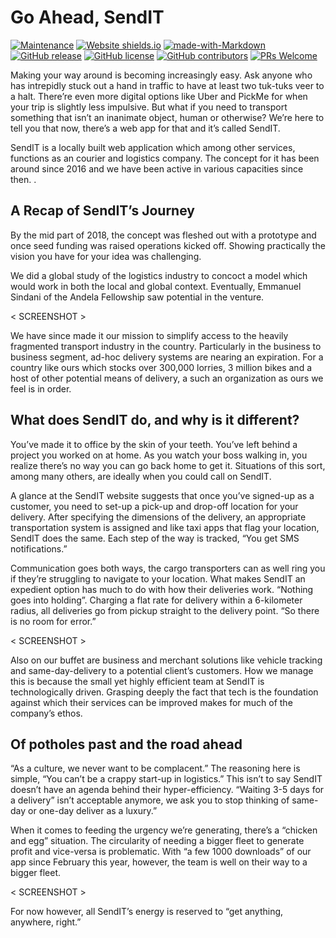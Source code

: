 # Go Ahead, SendIT
[![Maintenance](https://img.shields.io/badge/Maintained%3F-yes-green.svg)](https://GitHub.com/Naereen/StrapDown.js/graphs/commit-activity) [![Website shields.io](https://img.shields.io/website-up-down-green-red/http/shields.io.svg)](http://shields.io/)   [![made-with-Markdown](https://img.shields.io/badge/Made%20with-Markdown-1f425f.svg)](http://commonmark.org)   [![GitHub release](https://img.shields.io/github/release/Naereen/StrapDown.js.svg)](https://GitHub.com/Naereen/StrapDown.js/releases/)   [![GitHub license](https://img.shields.io/github/license/Naereen/StrapDown.js.svg)](https://github.com/Naereen/StrapDown.js/blob/master/LICENSE) [![GitHub contributors](https://img.shields.io/github/contributors/Naereen/StrapDown.js.svg)](https://GitHub.com/Naereen/StrapDown.js/graphs/contributors/)   [![PRs Welcome](https://img.shields.io/badge/PRs-welcome-brightgreen.svg?style=flat-square)](http://makeapullrequest.com)

Making your way around is becoming increasingly easy. Ask anyone who has intrepidly stuck out a hand in traffic to have at least two tuk-tuks veer to a halt. There’re even more digital options like Uber and PickMe for when your trip is slightly less impulsive. But what if you need to transport something that isn’t an inanimate object, human or otherwise? We’re here to tell you that now, there’s a web app for that and it’s called SendIT.

SendIT is a locally built web application which among other services, functions as an courier and logistics company. The concept for it has been around since 2016 and we have been active in various capacities since then.
.
## A Recap of SendIT’s Journey

By the mid part of 2018, the concept was fleshed out with a prototype and once seed funding was raised operations kicked off. Showing practically the vision you have for your idea was challenging.

We did a global study of the logistics industry to concoct a model which would work in both the local and global context. Eventually, Emmanuel Sindani of the Andela Fellowship saw potential in the venture.

< SCREENSHOT >

We have since made it our mission to simplify access to the heavily fragmented transport industry in the country. Particularly in the business to business segment, ad-hoc delivery systems are nearing an expiration. For a country like ours which stocks over 300,000 lorries, 3 million bikes and a host of other potential means of delivery, a such an organization as ours we feel is in order.

## What does SendIT do, and why is it different?

You’ve made it to office by the skin of your teeth. You’ve left behind a project you worked on at home. As you watch your boss walking in, you realize there’s no way you can go back home to get it. Situations of this sort, among many others, are ideally when you could call on SendIT.

A glance at the SendIT website suggests that once you’ve signed-up as a customer, you need to set-up a pick-up and drop-off location for your delivery. After specifying the dimensions of the delivery, an appropriate transportation system is assigned and like taxi apps that flag your location, SendIT does the same. Each step of the way is tracked, “You get SMS notifications.”

Communication goes both ways, the cargo transporters can as well ring you if they’re struggling to navigate to your location. What makes SendIT an expedient option has much to do with how their deliveries work. “Nothing goes into holding”. Charging a flat rate for delivery within a 6-kilometer radius, all deliveries go from pickup straight to the delivery point. “So there is no room for error.”

< SCREENSHOT >

Also on our buffet are business and merchant solutions like vehicle tracking and same-day-delivery to a potential client’s customers. How we manage this is because the small yet highly efficient team at SendIT is technologically driven. Grasping deeply the fact that tech is the foundation against which their services can be improved makes for much of the company’s ethos.


## Of potholes past and the road ahead

“As a culture, we never want to be complacent.” The reasoning here is simple, “You can’t be a crappy start-up in logistics.” This isn’t to say SendIT doesn’t have an agenda behind their hyper-efficiency. “Waiting 3-5 days for a delivery” isn’t acceptable anymore, we ask you to stop thinking of same-day or one-day deliver as a luxury.”

When it comes to feeding the urgency we’re generating, there’s a “chicken and egg” situation. The circularity of needing a bigger fleet to generate profit and vice-versa is problematic. With “a few 1000 downloads” of our app since February this year, however, the team is well on their way to a bigger fleet.

< SCREENSHOT >

For now however, all SendIT’s energy is reserved to “get anything, anywhere, right.”

